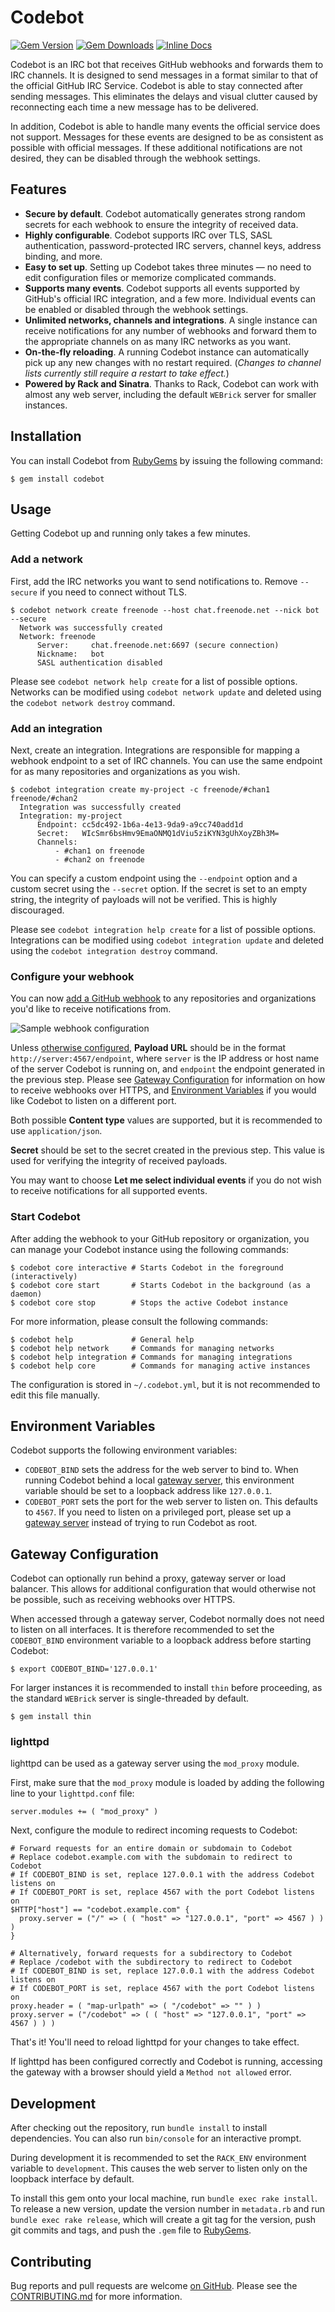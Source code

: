# Codebot

[![Gem Version](https://badge.fury.io/rb/codebot.svg)](https://rubygems.org/gems/codebot)
[![Gem Downloads](https://img.shields.io/gem/dt/codebot.svg)](https://rubygems.org/gems/codebot)
[![Inline Docs](https://inch-ci.org/github/janikrabe/codebot.svg?branch=master)](https://inch-ci.org/github/janikrabe/codebot)

Codebot is an IRC bot that receives GitHub webhooks and forwards them to
IRC channels. It is designed to send messages in a format similar to that
of the official GitHub IRC Service. Codebot is able to stay connected after
sending messages. This eliminates the delays and visual clutter caused by
reconnecting each time a new message has to be delivered.

In addition, Codebot is able to handle many events the official service does not
support. Messages for these events are designed to be as consistent as possible
with official messages. If these additional notifications are not desired, they
can be disabled through the webhook settings.

## Features

* **Secure by default**. Codebot automatically generates strong random secrets
  for each webhook to ensure the integrity of received data.
* **Highly configurable**. Codebot supports IRC over TLS, SASL authentication,
  password-protected IRC servers, channel keys, address binding, and more.
* **Easy to set up**. Setting up Codebot takes three minutes — no need to edit
  configuration files or memorize complicated commands.
* **Supports many events**. Codebot supports all events supported by GitHub's
  official IRC integration, and a few more. Individual events can be enabled
  or disabled through the webhook settings.
* **Unlimited networks, channels and integrations**. A single instance can
  receive notifications for any number of webhooks and forward them to the
  appropriate channels on as many IRC networks as you want.
* **On-the-fly reloading**. A running Codebot instance can automatically pick
  up any new changes with no restart required. (*Changes to channel lists
  currently still require a restart to take effect.*)
* **Powered by Rack and Sinatra**. Thanks to Rack, Codebot can work with almost
  any web server, including the default `WEBrick` server for smaller instances.

## Installation

You can install Codebot from [RubyGems][rubygem] by issuing the following
command:

```
$ gem install codebot
```

## Usage

Getting Codebot up and running only takes a few minutes.

### Add a network

First, add the IRC networks you want to send notifications to. Remove `--secure`
if you need to connect without TLS.

```
$ codebot network create freenode --host chat.freenode.net --nick bot --secure
  Network was successfully created
  Network: freenode
      Server:     chat.freenode.net:6697 (secure connection)
      Nickname:   bot
      SASL authentication disabled
```

Please see `codebot network help create` for a list of possible options.
Networks can be modified using `codebot network update` and deleted
using the `codebot network destroy` command.

### Add an integration

Next, create an integration. Integrations are responsible for mapping a webhook
endpoint to a set of IRC channels. You can use the same endpoint for as many
repositories and organizations as you wish.

```
$ codebot integration create my-project -c freenode/#chan1 freenode/#chan2
  Integration was successfully created
  Integration: my-project
      Endpoint: cc5dc492-1b6a-4e13-9da9-a9cc740add1d
      Secret:   WIcSmr6bsHmv9EmaONMQ1dViu5ziKYN3gUhXoyZBh3M=
      Channels:
          - #chan1 on freenode
          - #chan2 on freenode
```

You can specify a custom endpoint using the `--endpoint` option and a custom
secret using the `--secret` option. If the secret is set to an empty string,
the integrity of payloads will not be verified. This is highly discouraged.

Please see `codebot integration help create` for a list of possible options.
Integrations can be modified using `codebot integration update` and deleted
using the `codebot integration destroy` command.

### Configure your webhook

You can now [add a GitHub webhook][newhook] to any repositories and
organizations you'd like to receive notifications from.

![Sample webhook configuration](webhook.png)

Unless [otherwise configured][gateway], **Payload URL** should be in the format
`http://server:4567/endpoint`, where `server` is the IP address or host name of
the server Codebot is running on, and `endpoint` the endpoint generated in the
previous step. Please see [Gateway Configuration][gateway] for information on
how to receive webhooks over HTTPS, and [Environment Variables][environ] if you
would like Codebot to listen on a different port.

Both possible **Content type** values are supported, but it is recommended to
use `application/json`.

**Secret** should be set to the secret created in the previous step. This value
is used for verifying the integrity of received payloads.

You may want to choose **Let me select individual events** if you do not wish
to receive notifications for all supported events.

### Start Codebot

After adding the webhook to your GitHub repository or organization, you can
manage your Codebot instance using the following commands:

```
$ codebot core interactive # Starts Codebot in the foreground (interactively)
$ codebot core start       # Starts Codebot in the background (as a daemon)
$ codebot core stop        # Stops the active Codebot instance
```

For more information, please consult the following commands:

```
$ codebot help             # General help
$ codebot help network     # Commands for managing networks
$ codebot help integration # Commands for managing integrations
$ codebot help core        # Commands for managing active instances
```

The configuration is stored in `~/.codebot.yml`, but it is not recommended to
edit this file manually.

## Environment Variables

Codebot supports the following environment variables:

* `CODEBOT_BIND` sets the address for the web server to bind to. When running
  Codebot behind a local [gateway server][gateway], this environment variable
  should be set to a loopback address like `127.0.0.1`.
* `CODEBOT_PORT` sets the port for the web server to listen on. This defaults
  to `4567`. If you need to listen on a privileged port, please set up a
  [gateway server][gateway] instead of trying to run Codebot as root.

## Gateway Configuration

Codebot can optionally run behind a proxy, gateway server or load balancer.
This allows for additional configuration that would otherwise not be possible,
such as receiving webhooks over HTTPS.

When accessed through a gateway server, Codebot normally does not need to
listen on all interfaces. It is therefore recommended to set the `CODEBOT_BIND`
environment variable to a loopback address before starting Codebot:

```
$ export CODEBOT_BIND='127.0.0.1'
```

For larger instances it is recommended to install `thin` before proceeding, as
the standard `WEBrick` server is single-threaded by default.

```
$ gem install thin
```

### lighttpd

lighttpd can be used as a gateway server using the `mod_proxy` module.

First, make sure that the `mod_proxy` module is loaded by adding the following
line to your `lighttpd.conf` file:

```
server.modules += ( "mod_proxy" )
```

Next, configure the module to redirect incoming requests to Codebot:

```
# Forward requests for an entire domain or subdomain to Codebot
# Replace codebot.example.com with the subdomain to redirect to Codebot
# If CODEBOT_BIND is set, replace 127.0.0.1 with the address Codebot listens on
# If CODEBOT_PORT is set, replace 4567 with the port Codebot listens on
$HTTP["host"] == "codebot.example.com" {
  proxy.server = ("/" => ( ( "host" => "127.0.0.1", "port" => 4567 ) ) )
}

# Alternatively, forward requests for a subdirectory to Codebot
# Replace /codebot with the subdirectory to redirect to Codebot
# If CODEBOT_BIND is set, replace 127.0.0.1 with the address Codebot listens on
# If CODEBOT_PORT is set, replace 4567 with the port Codebot listens on
proxy.header = ( "map-urlpath" => ( "/codebot" => "" ) )
proxy.server = ("/codebot" => ( ( "host" => "127.0.0.1", "port" => 4567 ) ) )
```

That's it! You'll need to reload lighttpd for your changes to take effect.

If lighttpd has been configured correctly and Codebot is running, accessing the
gateway with a browser should yield a `Method not allowed` error.

## Development

After checking out the repository, run `bundle install` to install dependencies.
You can also run `bin/console` for an interactive prompt.

During development it is recommended to set the `RACK_ENV` environment variable
to `development`. This causes the web server to listen only on the loopback
interface by default.

To install this gem onto your local machine, run `bundle exec rake install`.
To release a new version, update the version number in `metadata.rb` and run
`bundle exec rake release`, which will create a git tag for the version, push
git commits and tags, and push the `.gem` file to [RubyGems][rubygem].

## Contributing

Bug reports and pull requests are welcome [on GitHub][github].
Please see the [CONTRIBUTING.md][contrib] for more information.

[github]: https://github.com/janikrabe/codebot "codebot on GitHub"
[contrib]: CONTRIBUTING.md "Guidelines for Contributors"
[rubygem]: https://rubygems.org/gems/codebot "codebot on RubyGems.org"
[newhook]: https://developer.github.com/webhooks/creating/#setting-up-a-webhook
[environ]: #environment-variables "Environment Variables"
[gateway]: #gateway-configuration "Gateway Configuration"
